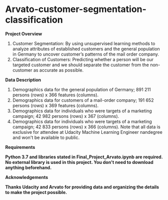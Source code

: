 # Arvato-customer-segmentation-classification
<b>Project Overview</b>
1. Customer Segmentation: By using unsupervised learning methods to analyze attributes of established customers and the general population in Germany to uncover customer’s patterns of the mail order company. 
2. Classification of Customers: Predicting whether a person will be our targeted customer and we should separate the customer from the non-customer as accurate as possible. 

<b>Data Description</b>
1. Demographics data for the general population of Germany; 891 211 persons (rows) x 366 features (columns).
2. Demographics data for customers of a mail-order company; 191 652 persons (rows) x 369 features (columns).
3. Demographics data for individuals who were targets of a marketing campaign; 42 982 persons (rows) x 367 (columns).
4. Demographics data for individuals who were targets of a marketing campaign; 42 833 persons (rows) x 366 (columns).
Note that all data is exclusive for attendee at Udacity Machine Learning Engineer nandegree and won't be available to public. 

<b>Requirements<b> 

Python 3.7 and libraries stated in Final_Project_Arvato.ipynb are required. No external library is used in this project. You don't need to download anything beforehand. 

<b>Acknowledgements</b>

Thanks Udacity and Arvato for providing data and organizing the details to make the project possible. 
